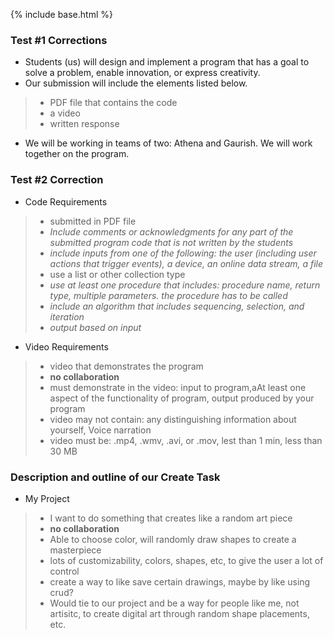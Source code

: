 {% include base.html %}
### Test #1 Corrections
* Students (us) will design and implement a program that has a goal to solve a problem, enable innovation, or express creativity.
* Our submission will include the elements listed below.
> * PDF file that contains the code
> * a video
> * written response
* We will be working in teams of two: Athena and Gaurish. We will work together on the program. 

### Test #2 Correction
* Code Requirements
> * submitted in PDF file
> * _Include comments or acknowledgments for any part of the submitted program code that is not written by the students_
> * _include inputs from one of the following: the user (including user actions that trigger events), a device, an online data stream, a file_
> * use a list or other collection type
> * _use at least one procedure that includes: procedure name, return type, multiple parameters. the procedure has to be called_
> * _include an algorithm that includes sequencing, selection, and iteration_
> * _output based on input_

* Video Requirements
> * video that demonstrates the program
> * **no collaboration**
> * must demonstrate in the video: input to program,aAt least one aspect of the functionality of program, output produced by your program
> * video may not contain: any distinguishing information about yourself, Voice narration
> * video must be: .mp4, .wmv, .avi, or .mov, lest than 1 min, less than 30 MB

### Description and outline of our Create Task
* My Project
> * I want to do something that creates like a random art piece
> * **no collaboration**
> * Able to choose color, will randomly draw shapes to create a masterpiece
> * lots of customizability, colors, shapes, etc, to give the user a lot of control
> * create a way to like save certain drawings, maybe by like using crud?
> * Would tie to our project and be a way for people like me, not artisitc, to create digital art through random shape placements, etc.